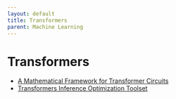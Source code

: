 ```yaml
---
layout: default
title: Transformers
parent: Machine Learning
---
```


# Transformers




- [A Mathematical Framework for Transformer Circuits](https://transformer-circuits.pub/2021/framework/index.html)
- [Transformers Inference Optimization Toolset](https://astralord.github.io/posts/transformer-inference-optimization-toolset/)